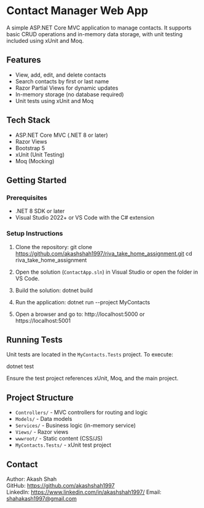 # Contact Manager Web App

A simple ASP.NET Core MVC application to manage contacts. It supports basic CRUD operations and in-memory data storage, with unit testing included using xUnit and Moq.

## Features

- View, add, edit, and delete contacts
- Search contacts by first or last name
- Razor Partial Views for dynamic updates
- In-memory storage (no database required)
- Unit tests using xUnit and Moq

## Tech Stack

- ASP.NET Core MVC (.NET 8 or later)
- Razor Views
- Bootstrap 5
- xUnit (Unit Testing)
- Moq (Mocking)

## Getting Started

### Prerequisites

- .NET 8 SDK or later
- Visual Studio 2022+ or VS Code with the C# extension

### Setup Instructions

1. Clone the repository:
git clone https://github.com/akashshah1997/riva_take_home_assignment.git
cd riva_take_home_assignment


2. Open the solution (`ContactApp.sln`) in Visual Studio or open the folder in VS Code.

3. Build the solution:
dotnet build


4. Run the application:
dotnet run --project MyContacts

5. Open a browser and go to:
http://localhost:5000
or
https://localhost:5001


## Running Tests

Unit tests are located in the `MyContacts.Tests` project. To execute:

dotnet test


Ensure the test project references xUnit, Moq, and the main project.

## Project Structure

- `Controllers/` - MVC controllers for routing and logic
- `Models/` - Data models
- `Services/` - Business logic (in-memory service)
- `Views/` - Razor views
- `wwwroot/` - Static content (CSS/JS)
- `MyContacts.Tests/` - xUnit test project

## Contact

Author: Akash Shah  
GitHub: https://github.com/akashshah1997  
LinkedIn: https://www.linkedin.com/in/akashshah1997/
Email: shahakash1997@gmail.com

